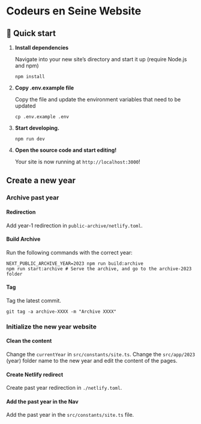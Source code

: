 # Codeurs en Seine Website

## 🚀 Quick start

1.  **Install dependencies**

    Navigate into your new site’s directory and start it up (require Node.js and npm)

    ```shell
    npm install
    ```

1.  **Copy .env.example file**

    Copy the file and update the environment variables that need to be updated

    ```shell
    cp .env.example .env
    ```

1.  **Start developing.**

    ```shell
    npm run dev
    ```

1.  **Open the source code and start editing!**

    Your site is now running at `http://localhost:3000`!

## Create a new year

### Archive past year

#### Redirection

Add year-1 redirection in `public-archive/netlify.toml`.

#### Build Archive

Run the following commands with the correct year:

```shell
NEXT_PUBLIC_ARCHIVE_YEAR=2023 npm run build:archive
npm run start:archive # Serve the archive, and go to the archive-2023 folder
```

#### Tag

Tag the latest commit.

`git tag -a archive-XXXX -m "Archive XXXX"`

### Initialize the new year website

#### Clean the content

Change the `currentYear` in `src/constants/site.ts`.
Change the `src/app/2023` (year) folder name to the new year and edit the content of the pages.

#### Create Netlify redirect

Create past year redirection in `./netlify.toml`.

#### Add the past year in the Nav

Add the past year in the `src/constants/site.ts` file.
